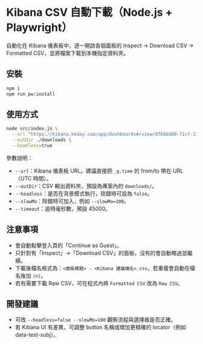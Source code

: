 # Kibana CSV 自動下載（Node.js + Playwright）

自動化在 Kibana 儀表板中，逐一開啟各個面板的 Inspect → Download CSV → Formatted CSV，並將檔案下載到本機指定資料夾。

## 安裝

```bash
npm i
npm run pw:install
```

## 使用方式

```bash
node src/index.js \
  --url "https://kibana.kkday.com/app/dashboards#/view/d768bd60-71cf-11f0-ae80-ef95d33419ab?_g=(filters:!(),refreshInterval:(pause:!t,value:0),time:(from:'2025-07-31T16:00:00.000Z',to:'2025-08-01T16:00:00.000Z'))" \
  --outDir ./downloads \
  --headless=true
```

參數說明：
- `--url`：Kibana 儀表板 URL。建議直接把 `_g.time` 的 from/to 帶在 URL（UTC 時間）。
- `--outDir`：CSV 輸出資料夾，預設為專案內的 `downloads/`。
- `--headless`：是否在背景模式執行，除錯時可設為 `false`。
- `--slowMo`：除錯時可加入，例如 `--slowMo=100`。
- `--timeout`：逾時毫秒數，預設 45000。

## 注意事項
- 會自動點擊登入頁的「Continue as Guest」。
- 只針對有「Inspect」→「Download CSV」的面板，沒有的會自動略過並繼續。
- 下載後檔名格式為：`<面板標題> - <Kibana 建議檔名>.csv`，若重複會自動在檔名後加 `(n)`。
- 若有需要下載 Raw CSV，可在程式內將 `Formatted CSV` 改為 `Raw CSV`。

## 開發建議
- 可改 `--headless=false --slowMo=100` 觀察流程與選擇器是否正確。
- 若 Kibana UI 有差異，可調整 button 名稱或增加更精確的 locator（例如 data-test-subj）。
